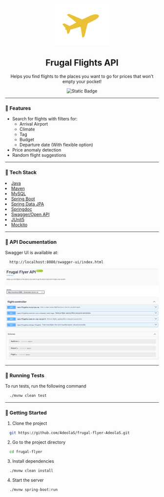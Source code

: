<div align="center">
<img src="assets\FrugalFlightsPlane.png" alt="logo" width="200" height="auto" />
<h1>Frugal Flights API</h1>
<p>Helps you find flights to the places you want to go for prices that won't empty your pocket!</p>

![Static Badge](https://img.shields.io/badge/LANGUAGE-JAVA-brightgreen)

___


</div>

### :rocket: Features

- Search for flights with filters for:
    - Arrival Airport
    - Climate
    - Tag
    - Budget
    - Departure date (With flexible option)
- Price anomaly detection
- Random flight suggestions

___

<!-- TechStack -->
### :space_invader: Tech Stack
<li><a href="https://www.java.com/en/">Java</a></li>
<li><a href="https://maven.apache.org/">Maven</a></li>
<li><a href="https://www.mysql.com/">MySQL</a></li>
<li><a href="https://spring.io/projects/spring-boot">Spring Boot</a></li>
<li><a href="https://springdoc.org/">Spring Data JPA</a></li>
<li><a href="https://spring.io/projects/spring-data-jpa">Springdoc</a></li>
<li><a href="https://swagger.io/specification/">Swagger/Open API</a></li>
<li><a href="https://junit.org/">JUnit5</a></li>
<li><a href="https://site.mockito.org/">Mockito</a></li>

___

<!-- Documentation -->
### :book: API Documentation

Swagger UI is available at:

```bash
  http://localhost:8080/swagger-ui/index.html
```
<div align="center"> 
  <img src="assets\frugalFlyerSwaggerScreenshot.png" alt="screenshot" />
</div>

___
   
<!-- Running Tests -->
### :test_tube: Running Tests

To run tests, run the following command

```bash
  ./mvnw clean test
```

___
   

<!-- Run Locally -->
### :running: Getting Started

1. Clone the project

```bash
  git https://github.com/AdeolaS/frugal-flyer-AdeolaS.git
```

2. Go to the project directory

```bash
  cd frugal-flyer
```

3. Install dependencies

```bash
  ./mvnw clean install
```

4. Start the server

```bash
  ./mvnw spring-boot:run
```

